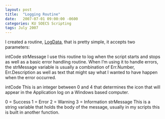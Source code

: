 ```yaml
---
layout: post
title:  "Logging Routine"
date:   2007-07-01 09:00:00 -0600
categories: KU SOECS Scripting
tags: July 2007
---
```

I created a routine, [LogData](https://github.com/jeffpatton1971/mod-posh/blob/master/vbs/production/utils/LogData.txt),  that is pretty simple, it accepts
two parameters:

intCode
strMessage
I use this routine to log when the script starts and stops as well as a basic error handling routine. When I’m using it to handle errors, the strMessage
variable is usually a combination of Err.Number, Err.Description as well as text that might say what I wanted to have happen when the error occurred.

intCode
This is an integer between 0 and 4 that determines the icon that will appear in the Application log on a Windows based computer.

0 = Success
1 = Error
2 = Warning
3 = Information
strMessage
This is a string variable that holds the body of the message, usually in my scripts this is built in another function.
